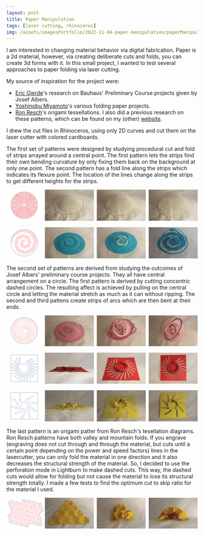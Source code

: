 ```yaml
---
layout: post
title: Paper Manipulation
tags: [laser cutting, rhinoceros]
img: /assets/imagesPortfolio/2022-11-04-paper-manipulation/paperManipulation.gif
---
```


I am interested in changing material behavior via digital fabrication. Paper is a 2d material, however, via creating deliberate cuts and folds, you can create 3d forms with it. In this small project, I wanted to test several approaches to paper folding via laser cutting.

My source of inspiration for the project were:

- [Eric Gjerde](https://www.ericgjerde.com/portfolio/folding-the-bauhaus-reverse-engineering-josef-albers-preliminary-course/)'s research on Bauhaus' Preliminary Course projects given by Josef Albers.
- [Yoshinobu Miyamoto](https://www.flickr.com/photos/yoshinobu_miyamoto/)'s various folding paper projects.
- [Ron Resch](https://www.youtube.com/watch?v=UXENKmAUL0E&ab_channel=TheNatureOrchestra)'s origami tessellations. I also did a previous research on these patterns, which can be found on my (other) [website](https://asliaydinaksan.wixsite.com/portfolio/schematizing-folding-patterns).

I drew the cut files in Rhinoceros, using only 2D curves and cut them on the laser cutter with colored cardboards.

The first set of patterns were designed by studying procedural cut and fold of strips arrayed around a central point. The first pattern lets the strips find their own bending curvature by only fixing them back on the background at only one point. The second pattern has a fold line along the strips which indicates its flexure point. The location of the lines change along the strips to get different heights for the strips.

![pattern 1](/assets/imagesPortfolio/2022-11-04-paper-manipulation/pattern-01.jpg)

![pattern 2](/assets/imagesPortfolio/2022-11-04-paper-manipulation/pattern-02.jpg)

The second set of patterns are derived from studying the outcomes of Josef Albers' preliminary course projects. They all have central arrangement on a circle. The first pattern is derived by cutting concentric dashed circles. The resulting affect is achieved by pulling on the central circle and letting the material stretch as much as it can without ripping. The second and third pattens create strips of arcs which are then bent at their ends.

![pattern 3](/assets/imagesPortfolio/2022-11-04-paper-manipulation/pattern-03.jpg)

![pattern 4](/assets/imagesPortfolio/2022-11-04-paper-manipulation/pattern-04.jpg)

![pattern 5](/assets/imagesPortfolio/2022-11-04-paper-manipulation/pattern-05.jpg)

The last pattern is an origami patter from Ron Resch's tesellation diagrams. Ron Resch patterns have both valley and mountain folds. If you engrave (engraving does not cut through and through the material, but cuts until a certain point depending on the power and speed factors) lines in the lasercutter, you can only fold the material in one direction and it also decreases the structural strength of the material. So, I decided to use the perforation mode in Lightburn to make dashed cuts. This way, the dashed cuts would allow for folding but not cause the material to lose its structural strength totally. I made a few tests to find the optimum cut to skip ratio for the material I used.

![pattern 6](/assets/imagesPortfolio/2022-11-04-paper-manipulation/pattern-06.jpg)